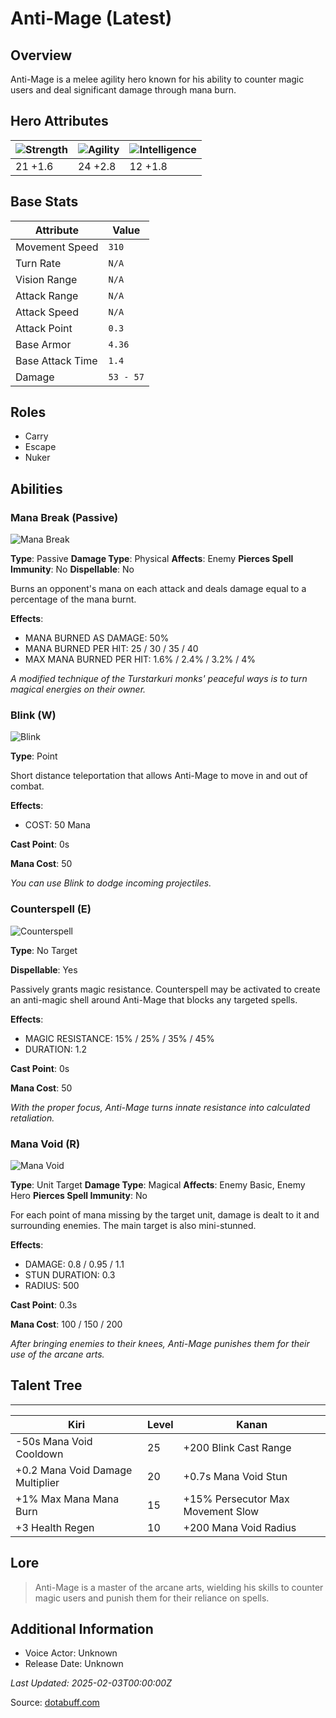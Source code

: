 # Anti-Mage (Latest)

## Overview
Anti-Mage is a melee agility hero known for his ability to counter magic users and deal significant damage through mana burn.

## Hero Attributes
| ![Strength](https://www.dotabuff.com/assets/hero_str-c4c83daf6344eee5758e6634a6535394cdcf03a9a8292076260cbe42b76d1b4c.png) | ![Agility](https://www.dotabuff.com/assets/hero_agi-f7c48b4a53d1a3f879d97d7afce7326b01d4a1a053fec8ea922ac6bbbe7947d7.png) | ![Intelligence](https://www.dotabuff.com/assets/hero_int-b590a71ef3df24fd995abacac069e7dbf3ee126cc67d6969bb3bea8034124232.png) |
|------------------------|------------------------|----------------------------|
| 21 +1.6             | 24 +2.8              | 12 +1.8            |

## Base Stats
| Attribute | Value |
|-----------|-------|
| Movement Speed | `310` |
| Turn Rate | `N/A` |
| Vision Range | `N/A` |
| Attack Range | `N/A` |
| Attack Speed | `N/A` |
| Attack Point | `0.3` |
| Base Armor | `4.36` |
| Base Attack Time | `1.4` |
| Damage | `53 - 57` |

## Roles
- Carry
- Escape
- Nuker

## Abilities
### Mana Break (Passive)
![Mana Break](https://www.dotabuff.com/assets/skills/anti-mage-mana-break-5003-e2b983b2a4dafdb832dec0306b87889b5d3cffd990d18e5765a8134739494f20.jpg)

**Type**: Passive
**Damage Type**: Physical
**Affects**: Enemy
**Pierces Spell Immunity**: No
**Dispellable**: No

Burns an opponent's mana on each attack and deals damage equal to a percentage of the mana burnt.

**Effects**:
- MANA BURNED AS DAMAGE: 50%
- MANA BURNED PER HIT: 25 / 30 / 35 / 40
- MAX MANA BURNED PER HIT: 1.6% / 2.4% / 3.2% / 4%





*A modified technique of the Turstarkuri monks' peaceful ways is to turn magical energies on their owner.*

### Blink (W)
![Blink](https://www.dotabuff.com/assets/skills/anti-mage-blink-5004-745b6c2d072a9fb56014d744b5056380822033780791466b70503e24d34df56c.jpg)

**Type**: Point





Short distance teleportation that allows Anti-Mage to move in and out of combat.

**Effects**:
- COST: 50 Mana

**Cast Point**: 0s

**Mana Cost**: 50

*You can use Blink to dodge incoming projectiles.*

### Counterspell (E)
![Counterspell](https://www.dotabuff.com/assets/skills/anti-mage-counterspell-7314-c2c625443923234101c214a38aa8522f26325a25565a0a32cb395bbbe1b6bc68.jpg)

**Type**: No Target



**Dispellable**: Yes

Passively grants magic resistance. Counterspell may be activated to create an anti-magic shell around Anti-Mage that blocks any targeted spells.

**Effects**:
- MAGIC RESISTANCE: 15% / 25% / 35% / 45%
- DURATION: 1.2

**Cast Point**: 0s

**Mana Cost**: 50

*With the proper focus, Anti-Mage turns innate resistance into calculated retaliation.*

### Mana Void (R)
![Mana Void](https://www.dotabuff.com/assets/skills/anti-mage-mana-void-5006-9c6561777fe749c8b52abd57004fcdb15a669fa418b0bda3d69225c762c1194d.jpg)

**Type**: Unit Target
**Damage Type**: Magical
**Affects**: Enemy Basic, Enemy Hero
**Pierces Spell Immunity**: No


For each point of mana missing by the target unit, damage is dealt to it and surrounding enemies. The main target is also mini-stunned.

**Effects**:
- DAMAGE: 0.8 / 0.95 / 1.1
- STUN DURATION: 0.3
- RADIUS: 500

**Cast Point**: 0.3s

**Mana Cost**: 100 / 150 / 200

*After bringing enemies to their knees, Anti-Mage punishes them for their use of the arcane arts.*


## Talent Tree
------------
Kiri | Level | Kanan
------|--------|-------
-50s Mana Void Cooldown | 25 | +200 Blink Cast Range
+0.2 Mana Void Damage Multiplier | 20 | +0.7s Mana Void Stun
+1% Max Mana Mana Burn | 15 | +15% Persecutor Max Movement Slow
+3 Health Regen | 10 | +200 Mana Void Radius

## Lore
> Anti-Mage is a master of the arcane arts, wielding his skills to counter magic users and punish them for their reliance on spells.

## Additional Information
- Voice Actor: Unknown
- Release Date: Unknown

_Last Updated: 2025-02-03T00:00:00Z_

Source: [dotabuff.com](https://www.dotabuff.com/heroes/anti-mage/abilities)
